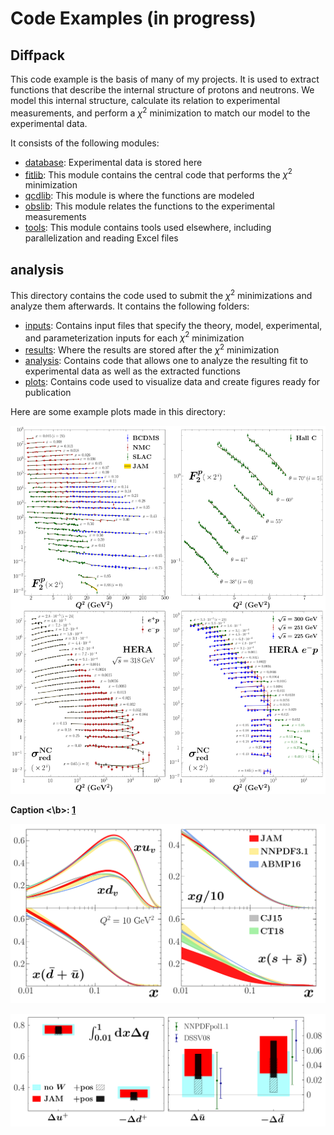 # Code Examples (in progress)


## **Diffpack**

This code example is the basis of many of my projects.
It is used to extract functions that describe the internal structure of protons and neutrons.
We model this internal structure, calculate its relation to experimental measurements, and perform a $\chi^2$ minimization to match our model to the experimental data.

It consists of the following modules:
* <ins>database</ins>: Experimental data is stored here
* <ins>fitlib</ins>: This module contains the central code that performs the $\chi^2$ minimization
* <ins>qcdlib</ins>: This module is where the functions are modeled
* <ins>obslib</ins>: This module relates the functions to the experimental measurements
* <ins>tools</ins>: This module contains tools used elsewhere, including parallelization and reading Excel files


## **analysis**

This directory contains the code used to submit the $\chi^2$ minimizations and analyze them afterwards.  It contains the following folders:
* <ins>inputs</ins>: Contains input files that specify the theory, model, experimental, and parameterization inputs for each $\chi^2$ minimization
* <ins>results</ins>:  Where the results are stored after the $\chi^2$ minimization
* <ins>analysis</ins>: Contains code that allows one to analyze the resulting fit to experimental data as well as the extracted functions
* <ins>plots</ins>:  Contains code used to visualize data and create figures ready for publication

Here are some example plots made in this directory:

![plot](./analysis/plots/thesis/gallery/DIS-proton.png)

<b> Caption <\b>: [1][SLAC]

![plot](./analysis/plots/seaquest/gallery/PDFs.png)

![plot](./analysis/plots/star/gallery/spin.png)


[SLAC]:https://inspirehep.net/literature/319089



